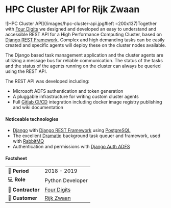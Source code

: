 # HPC Cluster API for Rijk Zwaan

![HPC Cluster API](/images/hpc-cluster-api.jpg#left =200x137)Together with [Four Digits](https://www.fourdigits.nl/) we designed and developed an easy to understand and accessible REST API for a High Performance Computing Cluster, based on [Django REST Framework](https://www.django-rest-framework.org). Complex and high demanding tasks can be easily created and specific agents will deploy these on the cluster nodes available.


The Django based task management application and the cluster agents are utilizing a message bus for reliable communication. The status of the tasks and the status of the agents running on the cluster can always be queried using the REST API.


The REST API was developed including:
- Microsoft ADFS authentication and token generation
- A pluggable infrastructure for writing custom cluster agents
- Full [Gitlab CI/CD](https://docs.gitlab.com/ee/ci/) integration including docker image registry publishing and wiki documentation


#### Noticeable technologies
- [Django](https://www.djangoproject.com/) with [Django REST Framework](https://www.django-rest-framework.org/) using [PostgreSQL](https://www.postgresql.org/)
- The excellent [Dramatiq](https://dramatiq.io/) background task queuer and framework, used with [RabbitMQ](https://www.rabbitmq.com/)
- Authentication and permissions with [Django Auth ADFS](https://github.com/jobec/django-auth-adfs)


#### Factsheet
|                            |                                          |
| -------------------------- | ---------------------------------------- |
| :calendar: **Period**      | 2018 - 2019                              |
| :computer: **Role**        | Python Developer                         |
| :office: **Contractor**    | [Four Digits](https://www.fourdigits.nl) |
| :man: **Customer**         | [Rijk Zwaan](https://www.rijkzwaan.com)  |
